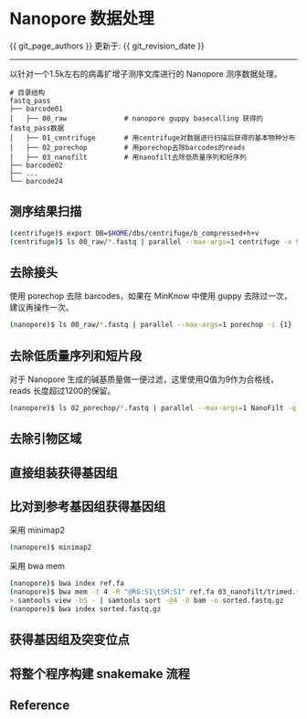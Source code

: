 # Nanopore 数据处理

{{ git_page_authors }} 更新于: {{ git_revision_date }}

---

以针对一个1.5k左右的病毒扩增子测序文库进行的 Nanopore 测序数据处理。


```
# 目录结构
fastq_pass
├── barcode01
│   ├── 00_raw              # nanopore guppy basecalling 获得的fastq_pass数据
│   ├── 01_centrifuge       # 用centrifuge对数据进行扫描后获得的基本物种分布
│   ├── 02_porechop         # 用porechop去除barcodes的reads
│   ├── 03_nanofilt         # 用nanofilt去除低质量序列和短序列        
├── barcode02           
├── ...
└── barcode24
```

## 测序结果扫描

```bash
(centrifuge)$ export DB=$HOME/dbs/centrifuge/b_compressed+h+v
(centrifuge)$ ls 00_raw/*.fastq | parallel --max-args=1 centrifuge -x $DB -U {1} -S 01_centrifuge/{1}.result --report-file 01+centrifuge/{1}.reprot
```

## 去除接头

使用 porechop 去除 barcodes，如果在 MinKnow 中使用 guppy 去除过一次，建议再操作一次。

```bash
(nanopore)$ ls 00_raw/*.fastq | parallel --max-args=1 porechop -i {1} -o 02_porechop/{1}
```

## 去除低质量序列和短片段

对于 Nanopore 生成的碱基质量做一便过滤，这里使用Q值为9作为合格线，reads 长度超过1200的保留。

```bash
(nanopore)$ ls 02_porechop/*.fastq | parallel --max-args=1 NanoFilt -q 9 -l 1200 {1} | gzip > 03_nanofilt/trimed.fastq.gz
```

## 去除引物区域

## 直接组装获得基因组


## 比对到参考基因组获得基因组

采用 minimap2

```bash
(nanopore)$ minimap2
```

采用 bwa mem

```bash
(nanopore)$ bwa index ref.fa
(nanopore)$ bwa mem -t 4 -R "@RG:S1\tSM:S1" ref.fa 03_nanofilt/trimed.fastq.gz | \
> samtools view -bS - | samtools sort -@4 -O bam -o sorted.fastq.gz
(nanopore)$ bwa index sorted.fastq.gz
```


## 获得基因组及突变位点

## 将整个程序构建 snakemake 流程

## Reference
